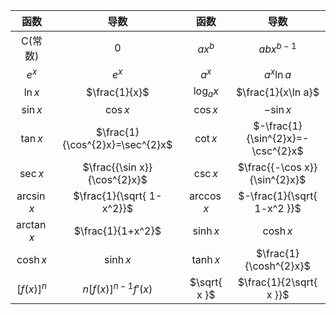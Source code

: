 |     函数      |               导数                |      函数      |                导数                 |
| :---------: | :-----------------------------: | :----------: | :-------------------------------: |
|    C(常数)    |                0                |    $ax^b$    |            $abx^{b-1}$            |
|    $e^x$    |              $e^x$              |    $a^x$     |            $a^x\ln a$             |
|   $\ln x$   |          $\frac{1}{x}$          | $\log_{a}x$  |        $\frac{1}{x\ln a}$         |
|  $\sin x$   |            $\cos x$             |   $\cos x$   |             $-\sin x$             |
|  $\tan x$   | $\frac{1}{\cos^{2}x}=\sec^{2}x$ |   $\cot x$   | $-\frac{1}{\sin^{2}x}=-\csc^{2}x$ |
|  $\sec x$   |  $\frac{{\sin x}}{\cos^{2}x}$   |   $\csc x$   |   $\frac{{-\cos x}}{\sin^{2}x}$   |
| $\arcsin x$ |    $\frac{1}{\sqrt{ 1-x^2}}$    | $\arccos x$  |    $-\frac{1}{\sqrt{ 1-x^2 }}$    |
| $\arctan x$ |        $\frac{1}{1+x^2}$        |  $\sinh x$   |             $\cosh x$             |
|  $\cosh x$  |            $\sinh x$            |  $\tanh x$   |      $\frac{1}{\cosh^{2}x}$       |
| $[f(x)]^n$  |      $n[f(x)]^{n-1}f'(x)$       | $\sqrt{ x }$ |      $\frac{1}{2\sqrt{ x }}$      |
